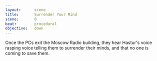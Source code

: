 ```yaml
---
layout:      scene
title:       Surrender Your Mind
scene:       0
beat:        procedural
objective:   down
---
```



Once the PCs exit the Moscow Radio building,
they hear Hastur's voice rasping voice telling them to surrender their minds,
and that no one is coming to save them.


















